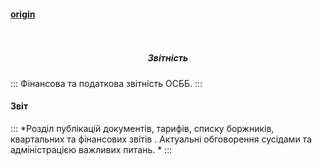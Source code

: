 #### [origin](https://osbb-44.vercel.app/#/report)

<h5 align="center">
  <br>
  <div class="row flex-center"><div class="report-logo-200"></div></div>
  <br>
      Звітність
  <br>
</h5>

:::
Фінансова та податкова звітність ОСББ.
:::

#### Звіт

:::
*Розділ публікацій  документів, тарифів, списку боржників, квартальних та фінансових звітів .  Актуальні обговорення сусідами та адміністрацією важливих питань. *
:::

<div
  type="disqus"
  isopen="true"
  title="Звітність"
  description="Фінансова та податкова звітність ОСББ"
  canonical="/#/report"
  shortname="osbb-gr-44"

> </div>
